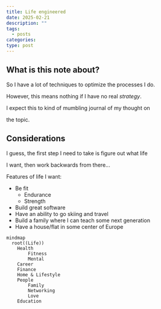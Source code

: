 ```yaml
---
title: Life engineered
date: 2025-02-21
description: ""
tags:
  - posts
categories: 
type: post
---
```


## What is this note about?

So I have a lot of techniques to optimize the processes I do. 

However, this means nothing if I have no real *strategy*.

I expect this to kind of mumbling journal of my thought on

the topic.

## Considerations

I guess, the first step I need to take is figure out what life 

I want, then work backwards from there... 

Features of life I want:

- Be fit
	- Endurance
	- Strength
- Build great software
- Have an ability to go skiing and travel
- Build a family where I can teach some next generation
- Have a house/flat in some center of Europe

```mermaid
mindmap
  root((Life))
    Health
        Fitness
        Mental
    Career
    Finance
    Home & Lifestyle
    People
        Family
        Networking
        Love
    Education
```
